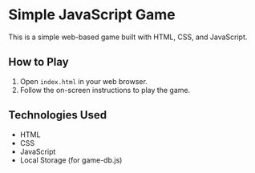 # Simple JavaScript Game

This is a simple web-based game built with HTML, CSS, and JavaScript.

## How to Play

1. Open `index.html` in your web browser.
2. Follow the on-screen instructions to play the game.

## Technologies Used

- HTML
- CSS
- JavaScript
- Local Storage (for game-db.js)
